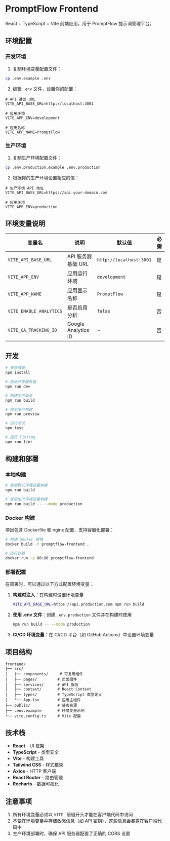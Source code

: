 # PromptFlow Frontend

React + TypeScript + Vite 前端应用，用于 PromptFlow 提示词管理平台。

## 环境配置

### 开发环境

1. 复制环境变量配置文件：
```bash
cp .env.example .env
```

2. 编辑 `.env` 文件，设置你的配置：
```env
# API 基础 URL
VITE_API_BASE_URL=http://localhost:3001

# 应用环境
VITE_APP_ENV=development

# 应用名称
VITE_APP_NAME=PromptFlow
```

### 生产环境

1. 复制生产环境配置文件：
```bash
cp .env.production.example .env.production
```

2. 根据你的生产环境设置相应的值：
```env
# 生产环境 API 地址
VITE_API_BASE_URL=https://api.your-domain.com

# 应用环境
VITE_APP_ENV=production
```

## 环境变量说明

| 变量名 | 说明 | 默认值 | 必需 |
|--------|------|--------|------|
| `VITE_API_BASE_URL` | API 服务器基础 URL | `http://localhost:3001` | 是 |
| `VITE_APP_ENV` | 应用运行环境 | `development` | 是 |
| `VITE_APP_NAME` | 应用显示名称 | `PromptFlow` | 是 |
| `VITE_ENABLE_ANALYTICS` | 是否启用分析 | `false` | 否 |
| `VITE_GA_TRACKING_ID` | Google Analytics ID | - | 否 |

## 开发

```bash
# 安装依赖
npm install

# 启动开发服务器
npm run dev

# 构建生产版本
npm run build

# 预览生产构建
npm run preview

# 运行测试
npm test

# 运行 linting
npm run lint
```

## 构建和部署

### 本地构建

```bash
# 使用默认环境变量构建
npm run build

# 使用生产环境变量构建
npm run build -- --mode production
```

### Docker 构建

项目包含 Dockerfile 和 nginx 配置，支持容器化部署：

```bash
# 构建 Docker 镜像
docker build -t promptflow-frontend .

# 运行容器
docker run -p 80:80 promptflow-frontend
```

### 部署配置

在部署时，可以通过以下方式配置环境变量：

1. **构建时注入**：在构建时设置环境变量
   ```bash
   VITE_API_BASE_URL=https://api.production.com npm run build
   ```

2. **使用 .env 文件**：创建 `.env.production` 文件并在构建时使用
   ```bash
   npm run build -- --mode production
   ```

3. **CI/CD 环境变量**：在 CI/CD 平台（如 GitHub Actions）中设置环境变量

## 项目结构

```
frontend/
├── src/
│   ├── components/     # 可复用组件
│   ├── pages/         # 页面组件
│   ├── services/      # API 服务
│   ├── context/       # React Context
│   ├── types/         # TypeScript 类型定义
│   └── App.tsx        # 应用主组件
├── public/            # 静态资源
├── .env.example       # 环境变量示例
└── vite.config.ts     # Vite 配置
```

## 技术栈

- **React** - UI 框架
- **TypeScript** - 类型安全
- **Vite** - 构建工具
- **Tailwind CSS** - 样式框架
- **Axios** - HTTP 客户端
- **React Router** - 路由管理
- **Recharts** - 数据可视化

## 注意事项

1. 所有环境变量必须以 `VITE_` 前缀开头才能在客户端代码中访问
2. 不要在环境变量中存储敏感信息（如 API 密钥），这些信息会暴露在客户端代码中
3. 生产环境部署时，确保 API 服务器配置了正确的 CORS 设置